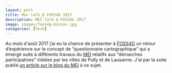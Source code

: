 ```yaml
---
layout: post
title: Mon talk @ FOSS4G 2017
description: MEI talk @ FOSS4G 2017
image: images/foos4g-boston.jpg
categories: [Tech]
---
```

Au mois d'août 2017 j’ai eu la chance de présenter à [FOSS4G](http://2017.foss4g.org/) un retour d’expérience sur le concept de “questionnaire cartographique” qui a émergé suite à différents travaux du [MEI](http://mei.heig-vd.ch/) relatifs aux “démarches participatives” initiées par les villes de Pully et de Lausanne. J'ai par la suite publié [un article sur le blog du MEI](http://blog.comem.ch/2017/09/08/foss4g-2017-mei-speech/) à ce sujet.